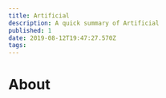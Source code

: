 ```yaml
---
title: Artificial
description: A quick summary of Artificial
published: 1
date: 2019-08-12T19:47:27.570Z
tags: 
---
```


# About
